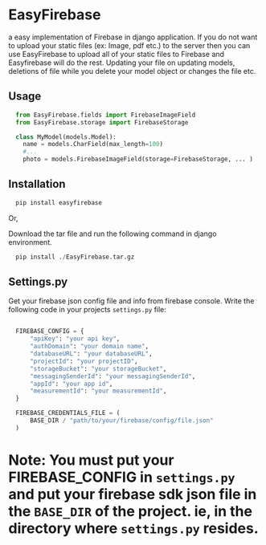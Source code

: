 # EasyFirebase

a easy implementation of Firebase in django application.
If you do not want to upload your static files (ex: Image, pdf etc.) to the server then you can use EasyFirebase to upload all of your static files to Firebase and Easyfirebase will do the rest. Updating your file on updating models, deletions of file while you delete your model object or changes the file etc.

## Usage

```python
  from EasyFirebase.fields import FirebaseImageField
  from EasyFirebase.storage import FirebaseStorage

  class MyModel(models.Model):
    name = models.CharField(max_length=100)
    #...
    photo = models.FirebaseImageField(storage=FirebaseStorage, ... )
```

## Installation

```python
  pip install easyfirebase
```

Or,

Download the tar file and run the following command in django environment.

```python
  pip install ./EasyFirebase.tar.gz
```

## Settings.py

Get your firebase json config file and info from firebase console. Write the following code in your projects `settings.py` file:

```python

  FIREBASE_CONFIG = {
      "apiKey": "your api key",
      "authDomain": "your domain name",
      "databaseURL": "your databaseURL",
      "projectId": "your projectID",
      "storageBucket": "your storageBucket",
      "messagingSenderId": "your messagingSenderId",
      "appId": "your app id",
      "measurementId": "your measurementId",
  }

  FIREBASE_CREDENTIALS_FILE = (
      BASE_DIR / "path/to/your/firebase/config/file.json"
  )
```

# Note: You must put your FIREBASE_CONFIG in `settings.py` and put your firebase sdk json file in the `BASE_DIR` of the project. ie, in the directory where `settings.py` resides.
